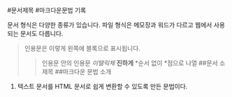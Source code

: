 #문서제목
#마크다운문법
기록

문서 형식은 다양한 종류가 있습니다.
파일 형식은 메모장과 워드가 다르고 웹에서 사용되는 문서도 다릅니다.
>인용문은 이렇게 왼쪽에 블록으로 표시됩니다.
>>인용문 안의 인용문
*이탤릭체*
**진하게**
*순서 없이 
*점으로 나열
##문서 소제목
##마크다운 문법 소개
1. 텍스트 문서를 HTML 문서로 쉽게 변환할 수 있도록 만든 문법이다.
